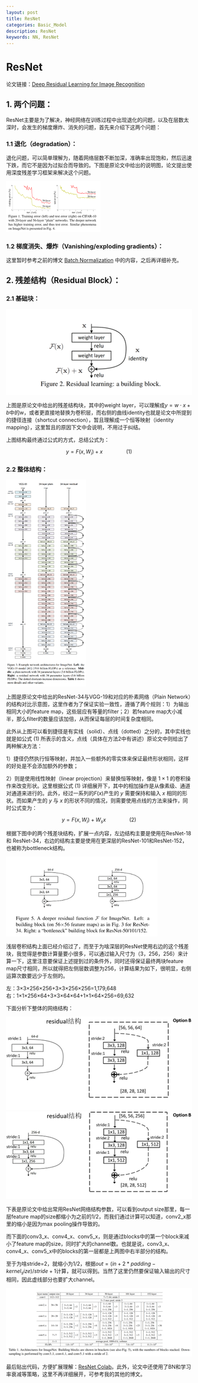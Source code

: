```yaml
---
layout: post
title: ResNet
categories: Basic_Model
description: ResNet
keywords: NN, ResNet
---
```


# ResNet

论文链接：<a href="https://arxiv.org/pdf/1512.03385.pdf ">Deep Residual Learning for Image Recognition</a>

## 1. 两个问题：

ResNet主要是为了解决，神经网络在训练过程中出现退化的问题，以及在层数太深时，会发生的梯度爆炸、消失的问题，首先来介绍下这两个问题：

### 1.1  退化（degradation）：

退化问题，可以简单理解为，随着网络层数不断加深，准确率出现饱和，然后迅速下跌，而它不是因为过拟合而导致的。下图是原论文中给出的说明图，论文提出使用深度残差学习框架来解决这个问题。

<img src="https://raw.githubusercontent.com/Mateguo1/Pictures/master/img/image-20220527112339721.png" alt="image-20220527112339721" style="zoom:25%;" />



### 1.2 梯度消失、爆炸（Vanishing/exploding gradients）：

这里暂时参考之前的博文 <a href="https://mateguo1.github.io/2020/08/29/Batch_Normalization/">Batch Normalization</a> 中的内容，之后再详细补充。



## 2. 残差结构（Residual Block）：

### 2.1 基础块：

<img src="https://raw.githubusercontent.com/Mateguo1/Pictures/master/img/image-20220527143951655.png" alt="image-20220527143951655" style="zoom:50%;" />

上图是原论文中给出的残差结构块，其中的weight layer，可以理解成$y=w\cdot x+b$中的w，或者更直接地替换为卷积层，而右侧的曲线identity也就是论文中所提到的捷径连接（shortcut connection），暂且理解成一个恒等映射（identity mapping），这里暂且的原因下文中会说明，不用过于纠结。

上图结构最终通过公式的方式，总结公式为：

$$ y = F(x,{W_i})+x \qquad\qquad(1)$$


### 2.2 整体结构：

<img src="https://raw.githubusercontent.com/Mateguo1/Pictures/master/img/image-20220527160200415.png" alt="image-20220527160200415" style="zoom:55%;" />



上图是原论文中给出的ResNet-34与VGG-19和对应的朴素网络（Plain Network）的结构对比示意图，这里作者为了保证实验一致性，遵循了两个规则：1）为输出相同大小的feature map，这些层应有等量的filter；2）若feature map大小减半，那么filter的数量应该加倍，从而保证每层的时间复杂度相同。

此外从上图可以看到捷径是有实线（solid）、点线（dotted）之分的，其中实线也就是如公式 (1) 所表示的含义，点线（具体在方法2中有讲述）原论文中则给出了两种解决方法：

1）捷径仍然执行恒等映射，并加入一些额外的零实体来保证最终形状相同，这样的好处是不会添加额外的参数；

2）则是使用线性映射（linear projection）来替换恒等映射，像是 $1\times1$ 的卷积操作来改变形状。这里根据公式 (1) 详细展开下，其中的相加操作是从像素级、通道对通道来进行的。此外，经过一系列的$F(x)$产生的 $y$ 需要保持和输入 $x$ 相同的形状。而如果产生的 $y$ 与 $x$ 的形状不同的情况，则需要使用点线的方法来操作，同时公式变为：

$$ y = F(x,{W_i})+W_sx \qquad\qquad(2)$$

根据下图中的两个残差块结构，扩展一点内容，左边结构主要是使用在ResNet-18 和 ResNet-34，右边的结构主要是使用在更深层的ResNet-101和ResNet-152，也被称为bottleneck结构。

<img src="https://raw.githubusercontent.com/Mateguo1/Pictures/master/img/image-20220527164444752.png" alt="image-20220527164444752" style="zoom:40%;" />

浅层卷积结构上面已经介绍过了，而至于为啥深层的ResNet使用右边的这个残差块，我觉得是参数计算量要小很多，可以通过输入尺寸为（3，256，256）来计算一下，这里注意要保证上述提到过的条件外，同时还得保证最终两块feature map尺寸相同，所以就得把左侧层数调整为256，计算结果为如下，很明显，右侧运算次数要远少于左侧的。

左：3×3×256×256+3×3×256×256=1,179,648<br>右：1×1×256×64+3×3×64×64+1×1×64×256=69,632<br>



下面分析下整体的网络结构：

<img src="https://raw.githubusercontent.com/Mateguo1/Pictures/master/img/jbnWGZpfCKTsi7D.png" alt="ResNet1" style="zoom:50%;" />

<img src="https://raw.githubusercontent.com/Mateguo1/Pictures/master/img/vUmgDHGP6QpBN3W.png" alt="image-20200724201909926" style="zoom:50%;" />

下表是原论文中给出常用ResNet网络结构参数，可以看到output size那里，每一层feature map的size都缩小为之前的1/2，而我们通过计算可以知道，conv2_x那里的缩小是因为max pooling操作导致的。

而下面的conv3_x、conv4_x、conv5_x，则是通过blocks中的第一个block来减小了feature map的size，同时扩大的channel数。也就是说，conv3_x、conv4_x、conv5_x中的blocks的第一层都是上两图中右半部分的结构。

至于为啥stride=2，就缩小为1/2，根据$out = ( in+2*padding-kernel_size )/stride+1$计算，就可以得到。当然了这里仍然要保证输入输出的尺寸相同，因此虚线部分也要扩大channel。

![image-20220527163413033](https://raw.githubusercontent.com/Mateguo1/Pictures/master/img/image-20220527163413033.png)

最后贴出代码，方便扩展理解：<a href=" https://colab.research.google.com/drive/1TL4muG5BoNsNk5rd4u5KYqjEcsfTFc-m?usp=sharing">ResNet Colab</a>。此外，论文中还使用了BN和学习率衰减等策略，这里不再详细展开，可参考我的其他的博文。
